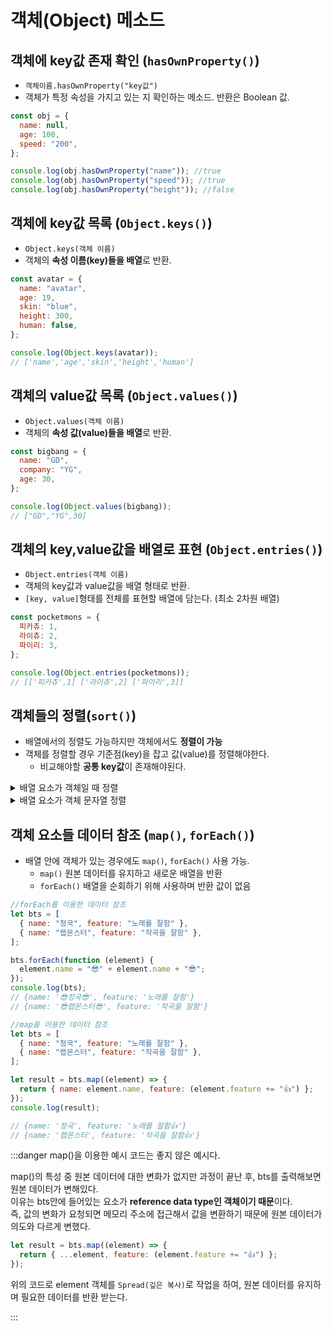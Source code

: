 # 객체(Object) 메소드

## 객체에 key값 존재 확인 (`hasOwnProperty()`)

- `객체이름.hasOwnProperty("key값")`
- 객체가 특정 속성을 가지고 있는 지 확인하는 메소드. 반환은 Boolean 값.

```js
const obj = {
  name: null,
  age: 100,
  speed: "200",
};

console.log(obj.hasOwnProperty("name")); //true
console.log(obj.hasOwnProperty("speed")); //true
console.log(obj.hasOwnProperty("height")); //false
```

## 객체에 key값 목록 (`Object.keys()`)

- `Object.keys(객체 이름)`
- 객체의 **속성 이름(key)들을 배열**로 반환.

```js
const avatar = {
  name: "avatar",
  age: 19,
  skin: "blue",
  height: 300,
  human: false,
};

console.log(Object.keys(avatar));
// ['name','age','skin','height','human']
```

## 객체의 value값 목록 (`Object.values()`)

- `Object.values(객체 이름)`
- 객체의 **속성 값(value)들을 배열**로 반환.

```js
const bigbang = {
  name: "GD",
  company: "YG",
  age: 30,
};

console.log(Object.values(bigbang));
// ["GD","YG",30]
```

## 객체의 key,value값을 배열로 표현 (`Object.entries()`)

- `Object.entries(객체 이름)`
- 객체의 key값과 value값을 배열 형태로 반환.
- `[key, value]`형태를 전체를 표현할 배열에 담는다. (최소 2차원 배열)

```js
const pocketmons = {
  피카츄: 1,
  라이츄: 2,
  파이리: 3,
};

console.log(Object.entries(pocketmons));
// [['피카츄',1] ['라이츄',2] ['파이리',3]]
```

## 객체들의 정렬(`sort()`)

- 배열에서의 정렬도 가능하지만 객체에서도 **정렬이 가능**
- 객체를 정렬할 경우 기준점(key)을 잡고 값(value)를 정렬해야한다.
  - 비교해야할 **공통 key값**이 존재해야된다.

<details>
<summary>배열 요소가 객체일 때 정렬</summary>
<div markdown="1">

```js
const student = [
  {
    id: 1,
    product: "연필",
    stock: 10,
  },
  {
    id: 2,
    product: "지우개",
    stock: 33,
  },
  {
    id: 3,
    product: "체육복",
    stock: 2,
  },
];

student.sort((a, b) => b.stock - a.stock);
```

:::note
배열 student부터 살펴보자.<br/>
student는 배열이며, 3개의 배열 요소(객체)가 있다.<br/>

그럼 배열 index로 접근하면 무슨 값이 나오는지 확인.

```js
console.log(student[0]);
// {id: 1, product: '연필', stock: 10}
```

배열의 요소 중 하나인 객체가 출력이 되었다.<br/>
그럼 sort()를 사용하면 정렬이 될까?

```js
student.sort((a, b) => a - b);
console.log(student);
// {id: 1, product: '연필', stock: 10}
// {id: 2, product: '지우개', stock: 33}
// {id: 3, product: '체육복', stock: 2}

student.sort((a, b) => b - a);
console.log(student);
// {id: 1, product: '연필', stock: 10}
// {id: 2, product: '지우개', stock: 33}
// {id: 3, product: '체육복', stock: 2}
```

문법상 오류는 없지만 student배열을 생성하였을 때, 순서가 그대로 유지된다.

만약 stock값을 기준으로 오름차순으로 정렬하고 싶다고 가정을 두었을 때, 어떻게 접근하면 좋을까?<br/>

```js
student.sort((a, b) => {
  console.log(a);
  console.log(b);
});
// {id: 2, product: '지우개', stock: 33}
// {id: 1, product: '연필', stock: 10}
// {id: 3, product: '체육복', stock: 2}
// {id: 2, product: '지우개', stock: 33}
```

student 배열에 sort()를 이용하여 a와 b의 값을 출력 해보았다.<br/>
a,b 둘다 객체를 출력하고 있으며, a가 b보다 하나 더 뒤에 있는 요소를 지목하고 있다.

그럼 객체의 value값을 가져오는 방법은 `객체이름.key값` 혹은 `객체이름["key값"]` 이다.

그럼 각 객체의 stock의 value값을 한번 출력해보자.

```js
student.sort((a, b) => {
  console.log(a.stock);
  // console.log(a["stock"]);
  console.log(b.stock);
  // console.log(a["stock"]);
});
// 2 1 3 2
```

출력 결과는 stock(key)의 value값을 반환했다.<br/>
그럼 배열안에 있는 요소(객체)의 공통 key값을 이용하여 value값을 비교하면 된다.

```js
// student.sort((a,b) => a["stock"] - b["stock"])
student.sort((a, b) => a.stock - b.stock);

// {id: 3, product: '체육복', stock: 2}
// {id: 1, product: '연필', stock: 10}
// {id: 2, product: '지우개', stock: 33}
```

stock 기준으로 오름차순 정렬이 된 것을 확인.

:::

:::tip

#### 결론

`객체마다 가지고 있는 공통 key를 이용하여 value의 값을 비교 후 정렬`

:::

</div>
</details>

<details>
<summary>배열 요소가 객체 문자열 정렬</summary>
<div markdown="1">

```js
let wonder = [
  { title: "tellme", year: 2013 },
  { title: "lonely", year: 2022 },
  { title: "nobody", year: 2015 },
];

// 방법1. sort에 대해 조건문 부여
// 오름차순
wonder.sort((a, b) => {
  if (a.title > b.title) return 1;
  else if (a.title < b.title) return -1;
  else return 0;
});

// 방법2. localeCompare() 메소드 사용
// 오름차순
wonder.sort((a, b) => a.title.localeCompare(b.title));
// wonder.sort((a,b) => a["title"].localeCompare(b["title"]))
// 내림차순
wonder.sort((a, b) => b.title.localeCompare(a.title));
// wonder.sort((a,b) => b["title"].localeCompare(a["title"]))
```

:::note

1. 문자열의 연산에서는 `음수`,`상수`,`0`이 표현 불가능하기 때문에 조건문을 통해 정렬.<br/>
2. 문자열의 순서를 비교하는 메소드인 `localeCompare()`을 이용하여 정렬.

객체의 문자열에 접근하는 방식이기 떄문에 `요소.key` 혹은 `요소["key값"]`을 이용하여 정렬
:::

</div>
</details>

## 객체 요소들 데이터 참조 (`map()`, `forEach()`)

- 배열 안에 객체가 있는 경우에도 `map()`, `forEach()` 사용 가능.
    - `map()` 원본 데이터를 유지하고 새로운 배열을 반환
    - `forEach()` 배열을 순회하기 위해 사용하며 반환 값이 없음

```js
//forEach를 이용한 데이터 참조
let bts = [
  { name: "정국", feature: "노래를 잘함" },
  { name: "랩몬스터", feature: "작곡을 잘함" },
];

bts.forEach(function (element) {
  element.name = "😎" + element.name + "😎";
});
console.log(bts);
// {name: '😎정국😎', feature: '노래를 잘함'}
// {name: '😎랩몬스터😎', feature: '작곡을 잘함'}
```

```js
//map을 이용한 데이터 참조
let bts = [
  { name: "정국", feature: "노래를 잘함" },
  { name: "랩몬스터", feature: "작곡을 잘함" },
];

let result = bts.map((element) => {
  return { name: element.name, feature: (element.feature += "👍") };
});
console.log(result);

// {name: '정국', feature: '노래를 잘함👍'}
// {name: '랩몬스터', feature: '작곡을 잘함👍'}
```

:::danger
map()을 이용한 예시 코드는 좋지 않은 예시다.

map()의 특성 중 원본 데이터에 대한 변화가 없지만 과정이 끝난 후, bts를 출력해보면 원본 데이터가 변해있다.<br/>
이유는 bts안에 들어있는 요소가 **reference data type인 객체이기 때문**이다.<br/>
즉, 값의 변화가 요청되면 메모리 주소에 접근해서 값을 변환하기 때문에 원본 데이터가 의도와 다르게 변했다.

```js
let result = bts.map((element) => {
  return { ...element, feature: (element.feature += "👍") };
});
```
위의 코드로 element 객체를 `Spread(깊은 복사)`로 작업을 하여, 원본 데이터를 유지하며 필요한 데이터를 반환 받는다.

:::